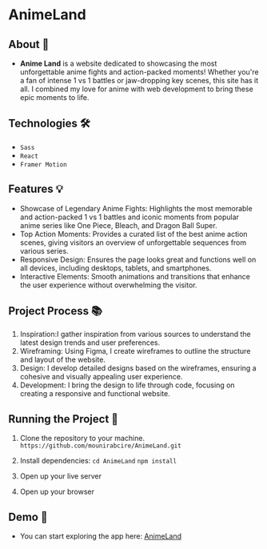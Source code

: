 # AnimeLand

## About 🚀
- **Anime Land** is a website dedicated to showcasing the most unforgettable anime fights and action-packed moments! Whether you're a fan of intense 1 vs 1 battles or jaw-dropping key scenes, this site has it all. I combined my love for anime with web development to bring these epic moments to life.

## Technologies 🛠️
- `Sass`
- `React`
- `Framer Motion`

## Features 💡
- Showcase of Legendary Anime Fights: Highlights the most memorable and action-packed 1 vs 1 battles and iconic moments from popular anime series like One Piece, Bleach, and Dragon Ball Super.
- Top Action Moments: Provides a curated list of the best anime action scenes, giving visitors an overview of unforgettable sequences from various series.
- Responsive Design: Ensures the page looks great and functions well on all devices, including desktops, tablets, and smartphones.
- Interactive Elements: Smooth animations and transitions that enhance the user experience without overwhelming the visitor.

## Project Process 📚
1. Inspiration:I gather inspiration from various sources to understand the latest design trends and user preferences.
2. Wireframing: Using Figma, I create wireframes to outline the structure and layout of the website.
3. Design: I develop detailed designs based on the wireframes, ensuring a cohesive and visually appealing user experience.
4. Development: I bring the design to life through code, focusing on creating a responsive and functional website.

## Running the Project 🚦
1. Clone the repository to your machine. `https://github.com/mounirabcire/AnimeLand.git`

2. Install dependencies: `cd AnimeLand`  `npm install`

3. Open up your live server

4. Open up your browser

## Demo 📸
- You can start exploring the app here: [AnimeLand](https://anime-land-ten.vercel.app/ "AnimeLand")